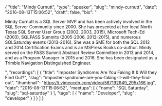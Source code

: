 {
  "title": "Mindy Curnutt",
  "type": "speaker",
  "slug": "mindy-curnutt",
  "date": "2016-08-13T15:06:52",
  "draft": false,
  "bio": "<p>Mindy Curnutt is a SQL Server MVP and has been actively involved in the SQL Server Community since 2000. She has presented at her local North Texas SQL Server User Group (2002, 2003, 2015), Microsoft Tech-Ed (2003), SQLPASS Summits (2005-2006, 2012-2015), and numerous SQLSaturday events (2013-2016). She was a SME for both the SQL 2012 and 2014 Certification Exams and is an MSPress Books co-author. Mindy served on the PASS Summit Abstract Review Committee in 2013 and 2014, and as a Program Manager in 2015 and 2016. She has been designated as a Trimble Navigation Distinguished Engineer.</p>",
  "recordings": [
    {
      "title": "Imposter Syndrome: Are You Faking It & Will they Find Out?",
      "slug": "imposter-syndrome-are-you-faking-it-will-they-find-out",
      "thumbnail": "https://i.vimeocdn.com/video/587192849_295x166.jpg",
      "date": "2016-08-13T15:06:52",
      "meetups": [
        {
          "name": "SQL Saturday",
          "slug": "sql-saturday"
        }
      ],
      "tags": [
        {
          "name": "Developer",
          "slug": "developer"
        }
      ]
    }
  ]
}